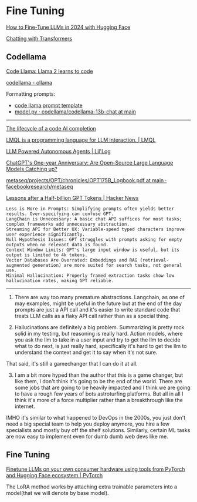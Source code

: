 # Fine Tuning

[How to Fine-Tune LLMs in 2024 with Hugging Face](https://www.philschmid.de/fine-tune-llms-in-2024-with-trl)

[Chatting with Transformers](https://huggingface.co/docs/transformers/en/conversations)

## Codellama

[Code Llama: Llama 2 learns to code](https://huggingface.co/blog/codellama)

[codellama - ollama](https://ollama.com/library/codellama:34b)

Formatting prompts:

- [code llama prompt template](https://huggingface.co/codellama/CodeLlama-7b-Instruct-hf/discussions/19)
- [model.py · codellama/codellama-13b-chat at main](https://huggingface.co/spaces/codellama/codellama-13b-chat/blob/main/model.py#L25-L36)


---
[The lifecycle of a code AI completion](https://sourcegraph.com/blog/the-lifecycle-of-a-code-ai-completion)

[LMQL is a programming language for LLM interaction. | LMQL](https://lmql.ai/#calc)

[LLM Powered Autonomous Agents | Lil'Log](https://lilianweng.github.io/posts/2023-06-23-agent/)

[ChatGPT's One-year Anniversary: Are Open-Source Large Language Models Catching up?](https://arxiv.org/abs/2311.16989)

[metaseq/projects/OPT/chronicles/OPT175B_Logbook.pdf at main · facebookresearch/metaseq](https://github.com/facebookresearch/metaseq/blob/main/projects/OPT/chronicles/OPT175B_Logbook.pdf?fbclid=IwAR1SYEN38IY9FvdnN2UQgCOLk0UrpQRj8eR5F6gsesSErC6rcQnCTDMz8GI)

[Lessons after a Half-billion GPT Tokens | Hacker News](https://news.ycombinator.com/item?id=40015185)

    Less is More in Prompts: Simplifying prompts often yields better results. Over-specifying can confuse GPT.
    LangChain is Unnecessary: A basic chat API suffices for most tasks; complex frameworks add unnecessary abstraction.
    Streaming API for Better UX: Variable-speed typed characters improve user experience significantly.
    Null Hypothesis Issues: GPT struggles with prompts asking for empty outputs when no relevant data is found.
    Context Window Limits: GPT's large input window is useful, but its output is limited to 4k tokens.
    Vector Databases Are Overrated: Embeddings and RAG (retrieval-augmented generation) are more suited for search tasks, not general use.
    Minimal Hallucination: Properly framed extraction tasks show low hallucination rates, making GPT reliable.

---

1. There are way too many premature abstractions. Langchain, as one of may examples, might be useful in the future but at the end of the day prompts are just a API call and it's easier to write standard code that treats LLM calls as a flaky API call rather than as a special thing.

2. Hallucinations are definitely a big problem. Summarizing is pretty rock solid in my testing, but reasoning is really hard. Action models, where you ask the llm to take in a user input and try to get the llm to decide what to do next, is just really hard, specifically it's hard to get the llm to understand the context and get it to say when it's not sure.

That said, it's still a gamechanger that I can do it at all.

3. I am a bit more hyped than the author that this is a game changer, but like them, I don't think it's going to be the end of the world. There are some jobs that are going to be heavily impacted and I think we are going to have a rough few years of bots astroturfing platforms. But all in all I think it's more of a force multiplier rather than a breakthrough like the internet.

IMHO it's similar to what happened to DevOps in the 2000s, you just don't need a big special team to help you deploy anymore, you hire a few specialists and mostly buy off the shelf solutions. Similarly, certain ML tasks are now easy to implement even for dumb dumb web devs like me. 

## Fine Tuning

[Finetune LLMs on your own consumer hardware using tools from PyTorch and Hugging Face ecosystem | PyTorch](https://pytorch.org/blog/finetune-llms/)

The LoRA method works by attaching extra trainable parameters into a model(that we will denote by base model).
